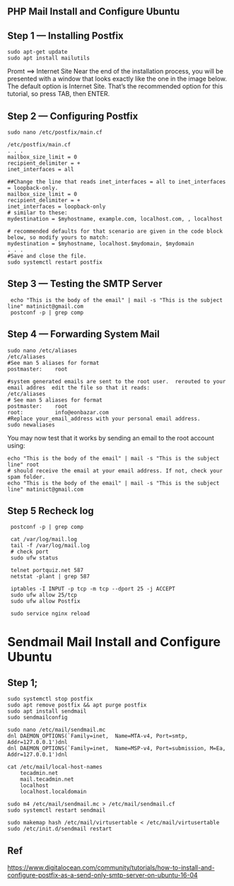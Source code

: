 
## PHP Mail Install and Configure    Ubuntu 

## Step 1 — Installing Postfix 

    sudo apt-get update 
    sudo apt install mailutils
    
Promt ==> Internet Site  Near the end of the installation process, you will be presented with a window that looks exactly like the one in the image below. The default option is Internet Site. That’s the recommended option for this tutorial, so press TAB, then ENTER.

## Step 2 — Configuring Postfix 

    sudo nano /etc/postfix/main.cf  

    /etc/postfix/main.cf
    . . .
    mailbox_size_limit = 0
    recipient_delimiter = +
    inet_interfaces = all 
 
    ##Change the line that reads inet_interfaces = all to inet_interfaces = loopback-only. 
    mailbox_size_limit = 0
    recipient_delimiter = +
    inet_interfaces = loopback-only 
    # similar to these: 
    mydestination = $myhostname, example.com, localhost.com, , localhost
    
    # recommended defaults for that scenario are given in the code block below, so modify yours to match: 
    mydestination = $myhostname, localhost.$mydomain, $mydomain
    . . .
    #Save and close the file.
    sudo systemctl restart postfix
    
## Step 3 — Testing the SMTP Server

     echo "This is the body of the email" | mail -s "This is the subject line" matinict@gmail.com    
     postconf -p | grep comp
  

## Step 4 — Forwarding System Mail 

    sudo nano /etc/aliases      
    /etc/aliases    
    #See man 5 aliases for format    
    postmaster:    root
 
    #system generated emails are sent to the root user.  rerouted to your email addres  edit the file so that it reads:
    /etc/aliases
    # See man 5 aliases for format
    postmaster:    root
    root:          info@eonbazar.com    
    #Replace your_email_address with your personal email address.     
    sudo newaliases
 
You may now test that it works by sending an email to the root account using:

    echo "This is the body of the email" | mail -s "This is the subject line" root
    # should receive the email at your email address. If not, check your spam folder.
    echo "This is the body of the email" | mail -s "This is the subject line" matinict@gmail.com

## Step 5 Recheck log

     postconf -p | grep comp
     
     cat /var/log/mail.log
     tail -f /var/log/mail.log
     # check port
     sudo ufw status
     
     telnet portquiz.net 587
     netstat -plant | grep 587
     
     iptables -I INPUT -p tcp -m tcp --dport 25 -j ACCEPT
     sudo ufw allow 25/tcp
     sudo ufw allow Postfix
     
     sudo service nginx reload
     
     
#  Sendmail Mail Install and Configure    Ubuntu 

## Step 1;

    sudo systemctl stop postfix
    sudo apt remove postfix && apt purge postfix
    sudo apt install sendmail
    sudo sendmailconfig
    
    sudo nano /etc/mail/sendmail.mc
    dnl DAEMON_OPTIONS(`Family=inet,  Name=MTA-v4, Port=smtp, Addr=127.0.0.1')dnl
    dnl DAEMON_OPTIONS(`Family=inet,  Name=MSP-v4, Port=submission, M=Ea, Addr=127.0.0.1')dnl
    
    cat /etc/mail/local-host-names
        tecadmin.net
        mail.tecadmin.net
        localhost
        localhost.localdomain
        
    sudo m4 /etc/mail/sendmail.mc > /etc/mail/sendmail.cf
    sudo systemctl restart sendmail
    
    sudo makemap hash /etc/mail/virtusertable < /etc/mail/virtusertable
    sudo /etc/init.d/sendmail restart
    

## Ref


https://www.digitalocean.com/community/tutorials/how-to-install-and-configure-postfix-as-a-send-only-smtp-server-on-ubuntu-16-04
